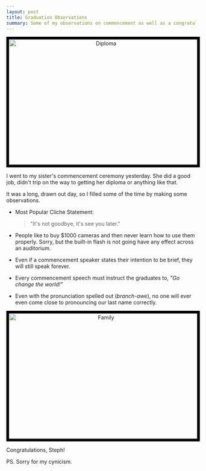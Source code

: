 ```yaml
---
layout: post
title: Graduation Observations
summary: Some of my observations on commencement as well as a congratulations to my sister
---
```


<center>
<a href="http://www.flickr.com/photos/jbranchaud/8757362467/" title="Diploma
by jbranchaud, on Flickr"><img style="border: 7px solid #000;"
src="http://farm9.staticflickr.com/8263/8757362467_9ae2b001c9.jpg"
width="500" height="333" alt="Diploma"></a>
</center>

I went to my sister's commencement ceremony yesterday. She did a good job,
didn't trip on the way to getting her diploma or anything like that.

It was a long, drawn out day, so I filled some of the time by making some
observations.

- Most Popular Cliche Statement:
  > "It's not goodbye, it's see you later."

- People like to buy $1000 cameras and then never learn how to use them
  properly. Sorry, but the built-in flash is not going have any effect
  across an auditorium.

- Even if a commencement speaker states their intention to be brief, they
  will still speak forever.

- Every commencement speech must instruct the graduates to, *"Go change the
  world!"*

- Even with the pronunciation spelled out (*branch-awe*), no one will ever even come close
  to pronouncing our last name correctly.

<center>
<a href="http://www.flickr.com/photos/jbranchaud/8757362441/" title="Family
by jbranchaud, on Flickr"><img style="border: 7px solid #000;"
src="http://farm4.staticflickr.com/3825/8757362441_6cc1848d45.jpg"
width="500" height="333" alt="Family"></a>
</center>

Congratulations, Steph!

PS. Sorry for my cynicism.
